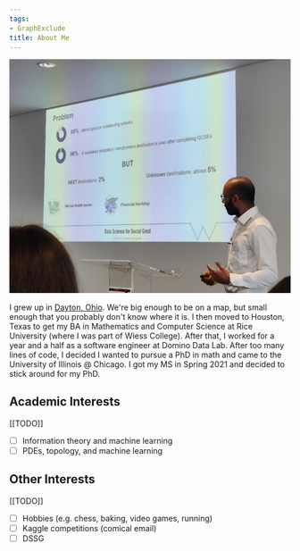 ```yaml
---
tags:
- GraphExclude
title: About Me
---
```



![](attachments/website-picture.2.cropped.jpg)

I grew up in [Dayton, Ohio](https://en.wikipedia.org/wiki/Dayton,_Ohio). We're big enough to be on a map, but small enough that you probably don't know where it is. I then moved to Houston, Texas to get my BA in Mathematics and Computer Science at Rice University (where I was part of Wiess College). After that, I worked for a year and a half as a software engineer at Domino Data Lab. After too many lines of code, I decided I wanted to pursue a PhD in math and came to the University of Illinois @ Chicago. I got my MS in Spring 2021 and decided to stick around for my PhD.

## Academic Interests

[[TODO]]
- [ ] Information theory and machine learning
- [ ] PDEs, topology, and machine learning

## Other Interests

[[TODO]]
- [ ] Hobbies (e.g. chess, baking, video games, running)
- [ ] Kaggle competitions (comical email)
- [ ] DSSG